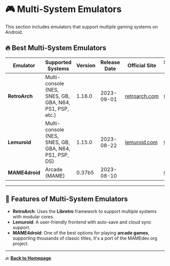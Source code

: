# 🎮 Multi-System Emulators

This section includes emulators that support multiple gaming systems on Android.

## 🔥 Best Multi-System Emulators

| Emulator     | Supported Systems | Version   | Release Date | Official Site | Source Code |
|-------------|------------------|-----------|--------------|--------------|-------------|
| **RetroArch** | Multi-console (NES, SNES, GB, GBA, N64, PS1, PSP, etc.) | 1.16.0 | 2023-09-01 | [retroarch.com](https://www.retroarch.com) | [GitHub](https://github.com/libretro/RetroArch) |
| **Lemuroid** | Multi-console (NES, SNES, GB, GBA, N64, PS1, PSP, DS) | 1.15.0 | 2023-08-22 | [lemuroid.com](https://swordfishslabs.github.io/) | [GitHub](https://github.com/Swordfish90/Lemuroid) |
| **MAME4droid** | Arcade (MAME) | 0.37b5 | 2023-08-10 | | [GitHub](https://github.com/seleuco/MAME4droid-Current) |

---

## 🔄 Features of Multi-System Emulators

- **RetroArch**: Uses the **Libretro** framework to support multiple systems with modular cores.
- **Lemuroid**: A user-friendly frontend with auto-save and cloud sync support.
- **MAME4droid**: One of the best options for playing **arcade games**, supporting thousands of classic titles, it's a port of the MAMEdev.org project.

---

🔙 **[Back to Homepage](../index.md)**

